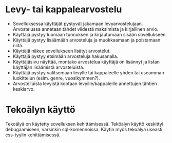 # Levy- tai kappalearvostelu 

- Sovelluksessa käyttäjät pystyvät jakamaan levyarvostelujaan. Arvostelussa annetaan tähdet viidestä maksimista ja kirjallinen arvio.
- Käyttäjä pystyy luomaan tunnuksen ja kirjautumaan sisään sovellukseen.
- Käyttäjä pystyy lisäämään arvosteluja ja muokkaamaan ja poistamaan niitä.
- Käyttäjä näkee sovellukseen lisätyt arvostelut.
- Käyttäjä pystyy etsimään arvosteluja hakusanalla.
- Käyttäjäsivu näyttää, montako arvostelua käyttäjä on lisännyt ja listan käyttäjän lisäämistä arvosteluista.
- Käyttäjä pystyy valitsemaan levylle tai kappaleelle yhden tai useamman luokittelun (esim. genre, vuosikymmen?).
- Arvostelluista levyistä kootaan levyille/kappaleille annettujen tähtien keskiarvo.

# Tekoälyn käyttö
Tekoälyä on käytetty sovelluksen kehittämisessä. Teköälyn käyttö keskittyi debugaamiseen, varsinkin sql-komennoissa. Käytin myös tekoälyä useasti css-tyylin kehittämisessä.
